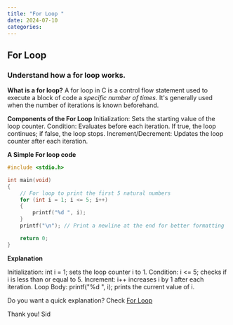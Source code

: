 ```yaml
---
title: "For Loop "
date: 2024-07-10
categories:
---
```


## For Loop
### Understand how a for loop works.

**What is a for loop?**
A for loop in C is a control flow statement used to execute a block of code a _specific number of times_. 
It's generally used when the number of iterations is known beforehand.

**Components of the For Loop**
Initialization: Sets the starting value of the loop counter.
Condition: Evaluates before each iteration. If true, the loop continues; if false, the loop stops.
Increment/Decrement: Updates the loop counter after each iteration.

**A Simple For loop code**
```c
#include <stdio.h>

int main(void)
{
    // For loop to print the first 5 natural numbers
    for (int i = 1; i <= 5; i++)
    {
        printf("%d ", i);
    }
    printf("\n"); // Print a newline at the end for better formatting

    return 0;
}
```
**Explanation**

Initialization: int i = 1; sets the loop counter i to 1.
Condition: i <= 5; checks if i is less than or equal to 5.
Increment: i++ increases i by 1 after each iteration.
Loop Body: printf("%d ", i); prints the current value of i.

Do you want a quick explanation?
Check [For Loop](https://youtu.be/b4DPj0XAfSg)

Thank you! 
Sid




